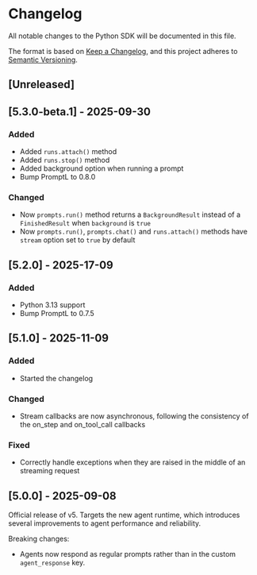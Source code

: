 # Changelog

All notable changes to the Python SDK will be documented in this file.

The format is based on [Keep a Changelog](https://keepachangelog.com/en/1.0.0/),
and this project adheres to [Semantic Versioning](https://semver.org/spec/v2.0.0.html).

## [Unreleased]

## [5.3.0-beta.1] - 2025-09-30

### Added

- Added `runs.attach()` method
- Added `runs.stop()` method
- Added background option when running a prompt
- Bump PromptL to 0.8.0

### Changed

- Now `prompts.run()` method returns a `BackgroundResult` instead of a `FinishedResult` when `background` is `true`
- Now `prompts.run()`, `prompts.chat()` and `runs.attach()` methods have `stream` option set to `true` by default

## [5.2.0] - 2025-17-09

### Added

- Python 3.13 support
- Bump PromptL to 0.7.5

## [5.1.0] - 2025-11-09

### Added

- Started the changelog

### Changed

- Stream callbacks are now asynchronous, following the consistency of the on_step and on_tool_call callbacks

### Fixed

- Correctly handle exceptions when they are raised in the middle of an streaming request

## [5.0.0] - 2025-09-08

Official release of v5. Targets the new agent runtime, which introduces several improvements to agent performance and reliability.

Breaking changes:

- Agents now respond as regular prompts rather than in the custom `agent_response` key.
